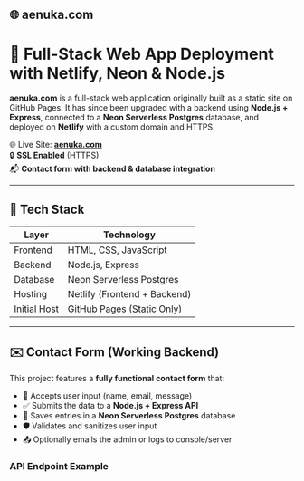 ## 🌐 aenuka.com  
# 🚀 Full-Stack Web App Deployment with Netlify, Neon & Node.js

**aenuka.com** is a full-stack web application originally built as a static site on GitHub Pages. It has since been upgraded with a backend using **Node.js + Express**, connected to a **Neon Serverless Postgres** database, and deployed on **Netlify** with a custom domain and HTTPS.

🌐 Live Site: [**aenuka.com**](https://aenuka.com)  
🔒 **SSL Enabled** (HTTPS)  
📬 **Contact form with backend & database integration**

---

## 🧱 Tech Stack

| Layer        | Technology                    |
|--------------|-------------------------------|
| Frontend     | HTML, CSS, JavaScript         |
| Backend      | Node.js, Express              |
| Database     | Neon Serverless Postgres      |
| Hosting      | Netlify (Frontend + Backend)  |
| Initial Host | GitHub Pages (Static Only)    |

---

## ✉️ Contact Form (Working Backend)

This project features a **fully functional contact form** that:

- 📨 Accepts user input (name, email, message)
- ✅ Submits the data to a **Node.js + Express API**
- 💾 Saves entries in a **Neon Serverless Postgres** database
- 🛡️ Validates and sanitizes user input
- 📤 Optionally emails the admin or logs to console/server

### API Endpoint Example

